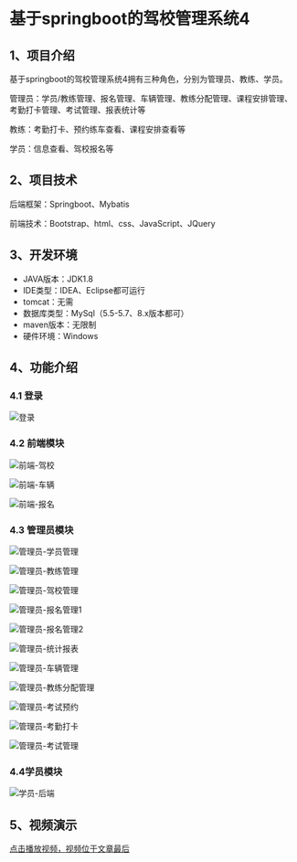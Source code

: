 # 基于springboot的驾校管理系统4



## 1、项目介绍

基于springboot的驾校管理系统4拥有三种角色，分别为管理员、教练、学员。

管理员：学员/教练管理、报名管理、车辆管理、教练分配管理、课程安排管理、考勤打卡管理、考试管理、报表统计等

教练：考勤打卡、预约练车查看、课程安排查看等

学员：信息查看、驾校报名等


## 2、项目技术

后端框架：Springboot、Mybatis

前端技术：Bootstrap、html、css、JavaScript、JQuery

## 3、开发环境

- JAVA版本：JDK1.8
- IDE类型：IDEA、Eclipse都可运行
- tomcat：无需
- 数据库类型：MySql（5.5-5.7、8.x版本都可） 
- maven版本：无限制
- 硬件环境：Windows


## 4、功能介绍

### 4.1 登录

![登录](https://project-images-1256969109.cos.ap-chongqing.myqcloud.com/%20Typora-Images/202309191733949.jpg)

### 4.2 前端模块

![前端-驾校](https://project-images-1256969109.cos.ap-chongqing.myqcloud.com/%20Typora-Images/202309191734453.jpg)

![前端-车辆](https://project-images-1256969109.cos.ap-chongqing.myqcloud.com/%20Typora-Images/202309191734451.jpg)

![前端-报名](https://project-images-1256969109.cos.ap-chongqing.myqcloud.com/%20Typora-Images/202309191734340.jpg)

### 4.3 管理员模块

![管理员-学员管理](https://project-images-1256969109.cos.ap-chongqing.myqcloud.com/%20Typora-Images/202309191734350.jpg)

![管理员-教练管理](https://project-images-1256969109.cos.ap-chongqing.myqcloud.com/%20Typora-Images/202309191734019.jpg)

![管理员-驾校管理](https://project-images-1256969109.cos.ap-chongqing.myqcloud.com/%20Typora-Images/202309191734337.jpg)

![管理员-报名管理1](https://project-images-1256969109.cos.ap-chongqing.myqcloud.com/%20Typora-Images/202309191734479.jpg)

![管理员-报名管理2](https://project-images-1256969109.cos.ap-chongqing.myqcloud.com/%20Typora-Images/202309191734893.jpg)

![管理员-统计报表](https://project-images-1256969109.cos.ap-chongqing.myqcloud.com/%20Typora-Images/202309191734238.jpg)

![管理员-车辆管理](https://project-images-1256969109.cos.ap-chongqing.myqcloud.com/%20Typora-Images/202309191734435.jpg)

![管理员-教练分配管理](https://project-images-1256969109.cos.ap-chongqing.myqcloud.com/%20Typora-Images/202309191734583.jpg)

![管理员-考试预约](https://project-images-1256969109.cos.ap-chongqing.myqcloud.com/%20Typora-Images/202309191734508.jpg)

![管理员-考勤打卡](https://project-images-1256969109.cos.ap-chongqing.myqcloud.com/%20Typora-Images/202309191734489.jpg)

![管理员-考试管理](https://project-images-1256969109.cos.ap-chongqing.myqcloud.com/%20Typora-Images/202309191734730.jpg)

### 4.4学员模块

![学员-后端](https://project-images-1256969109.cos.ap-chongqing.myqcloud.com/%20Typora-Images/202309191735834.jpg)

## 5、视频演示

[点击播放视频，视频位于文章最后](输入链接)



